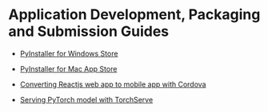 # Application Development, Packaging and Submission Guides

* [PyInstaller for Windows Store](pyinstaller_windows/README.md)

* [PyInstaller for Mac App Store](pyinstaller_mac/README.md)

* [Converting Reactjs web app to mobile app with Cordova](cordova/README.md)

* [Serving PyTorch model with TorchServe](torchserve/README.md)
